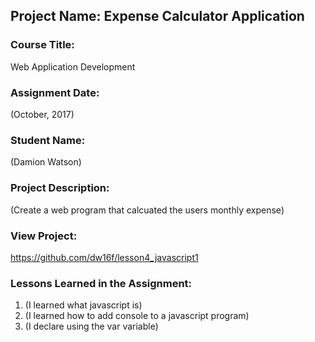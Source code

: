 ## Project Name:  Expense Calculator Application

### Course Title:
Web Application Development

### Assignment Date:  
(October, 2017)

### Student Name:  
(Damion Watson)

### Project Description:
(Create a web program that calcuated the users monthly expense)

### View Project:
https://github.com/dw16f/lesson4_javascript1

### Lessons Learned in the Assignment:
1. (I learned what javascript is)
2. (I learned how to add console to a javascript program)
3. (I declare using the var variable)

